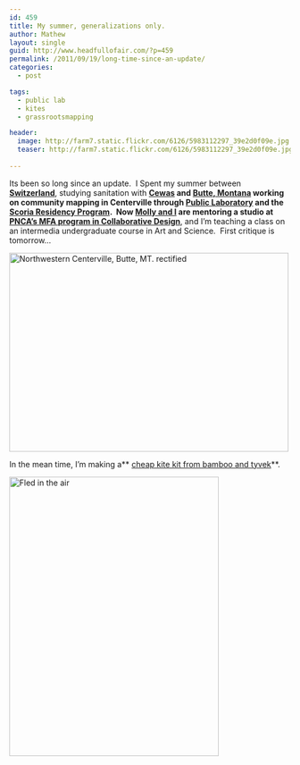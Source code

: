```yaml
---
id: 459
title: My summer, generalizations only.
author: Mathew
layout: single
guid: http://www.headfullofair.com/?p=459
permalink: /2011/09/19/long-time-since-an-update/
categories:
  - post

tags:
  - public lab
  - kites
  - grassrootsmapping

header:
  image: http://farm7.static.flickr.com/6126/5983112297_39e2d0f09e.jpg
  teaser: http://farm7.static.flickr.com/6126/5983112297_39e2d0f09e.jpg
  
---
```

Its been so long since an update.  I Spent my summer between **[Switzerland][1]**, studying sanitation with **[Cewas][2] **and **[Butte, Montana][3]** working on community mapping in Centerville through **[Public Laboratory][4]** and the **[Scoria Residency Program][5].**  Now **[Molly and I][6]** are mentoring a studio at**[ PNCA&#8217;s MFA program in Collaborative Design][7]**, and I&#8217;m teaching a class on an intermedia undergraduate course in Art and Science.  First critique is tomorrow&#8230;  

[<img src="http://farm7.static.flickr.com/6208/6084853308_6fd47dffcd.jpg" alt="Northwestern Centerville, Butte, MT.  rectified" width="500" height="356" />][8]

In the mean time, I&#8217;m making a** [cheap kite kit from bamboo and tyvek][9]**.

[<img src="http://farm7.static.flickr.com/6126/5983112297_39e2d0f09e.jpg" width="375" height="500" alt="Fled in the air" />][10]

&nbsp;

 [1]: http://www.flickr.com/photos/tropenhaus-wolhusen/
 [2]: http://www.cewas.org/index.php/home/home/
 [3]: http://maps.google.com/maps?q=meaderville,+montana&ll=46.022178,-112.505322&spn=0.017403,0.031028&gl=us&t=h&z=15&vpsrc=6
 [4]: http://www.publiclaboratory.org/home
 [5]: http://scoria.org/
 [6]: cloacina.org
 [7]: http://pnca.edu/programs/mfa/c/collabdesign
 [8]: http://www.flickr.com/photos/14397636@N07/6084853308/ "Northwestern Centerville, Butte, MT.  rectified by mathew.lippincott, on Flickr"
 [9]: http://publiclaboratory.org/report/tyvek-fleds-theoretical-actual-performance
 [10]: http://www.flickr.com/photos/14397636@N07/5983112297/ "Fled in the air by mathew.lippincott, on Flickr"